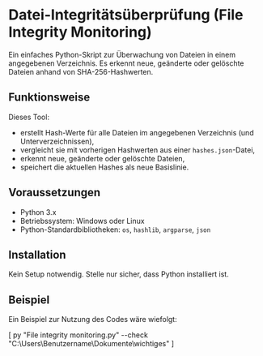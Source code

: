 # Datei-Integritätsüberprüfung (File Integrity Monitoring)

Ein einfaches Python-Skript zur Überwachung von Dateien in einem angegebenen Verzeichnis. Es erkennt neue, geänderte oder gelöschte Dateien anhand von SHA-256-Hashwerten.

## Funktionsweise

Dieses Tool:
- erstellt Hash-Werte für alle Dateien im angegebenen Verzeichnis (und Unterverzeichnissen),
- vergleicht sie mit vorherigen Hashwerten aus einer `hashes.json`-Datei,
- erkennt neue, geänderte oder gelöschte Dateien,
- speichert die aktuellen Hashes als neue Basislinie.

## Voraussetzungen

- Python 3.x
- Betriebssystem: Windows oder Linux
- Python-Standardbibliotheken: `os`, `hashlib`, `argparse`, `json`

## Installation

Kein Setup notwendig. Stelle nur sicher, dass Python installiert ist.

## Beispiel

Ein Beispiel zur Nutzung des Codes wäre wiefolgt:

[ py "File integrity monitoring.py" --check "C:\Users\Benutzername\Dokumente\wichtiges" ]
